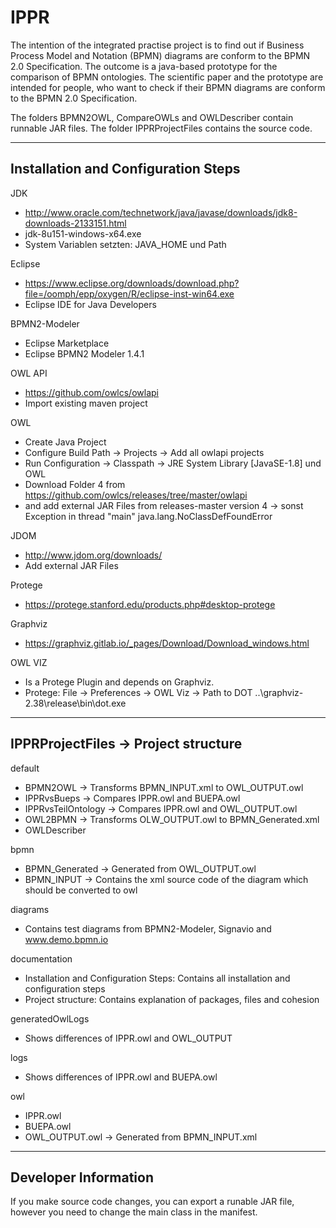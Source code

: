 # IPPR
The intention of the integrated practise project is to find out if Business Process Model and Notation (BPMN) diagrams are conform to the BPMN 2.0 Specification. The outcome is a java-based prototype for the comparison of BPMN ontologies. The scientific paper and the prototype are intended for people, who want to check if their BPMN diagrams are conform to the BPMN 2.0 Specification.

The folders BPMN2OWL, CompareOWLs and OWLDescriber contain runnable JAR files.
The folder IPPRProjectFiles contains the source code.

-----------------------------------------------------------------------------------------------------
Installation and Configuration Steps
-----------------------------------------------------------------------------------------------------

JDK
- http://www.oracle.com/technetwork/java/javase/downloads/jdk8-downloads-2133151.html
- jdk-8u151-windows-x64.exe
- System Variablen setzten: JAVA_HOME und Path 

Eclipse
- https://www.eclipse.org/downloads/download.php?file=/oomph/epp/oxygen/R/eclipse-inst-win64.exe
- Eclipse IDE for Java Developers

BPMN2-Modeler
- Eclipse Marketplace
- Eclipse BPMN2 Modeler 1.4.1

OWL API
- https://github.com/owlcs/owlapi
- Import existing maven project

OWL
- Create Java Project
- Configure Build Path -> Projects -> Add all owlapi projects
- Run Configuration -> Classpath -> JRE System Library [JavaSE-1.8] und OWL
- Download Folder 4 from https://github.com/owlcs/releases/tree/master/owlapi
- and add external JAR Files from releases-master version 4
-> sonst Exception in thread "main" java.lang.NoClassDefFoundError

JDOM
- http://www.jdom.org/downloads/
- Add external JAR Files

Protege
- https://protege.stanford.edu/products.php#desktop-protege

Graphviz
- https://graphviz.gitlab.io/_pages/Download/Download_windows.html

OWL VIZ
- Is a Protege Plugin and depends on Graphviz.
- Protege: File -> Preferences -> OWL Viz -> Path to DOT ..\graphviz-2.38\release\bin\dot.exe

-----------------------------------------------------------------------------------------------------
IPPRProjectFiles -> Project structure
-----------------------------------------------------------------------------------------------------

default
- BPMN2OWL -> Transforms BPMN_INPUT.xml to OWL_OUTPUT.owl 
- IPPRvsBueps -> Compares IPPR.owl and BUEPA.owl
- IPPRvsTeilOntology -> Compares IPPR.owl and OWL_OUTPUT.owl
- OWL2BPMN -> Transforms OLW_OUTPUT.owl to BPMN_Generated.xml
- OWLDescriber

bpmn
- BPMN_Generated -> Generated from OWL_OUTPUT.owl
- BPMN_INPUT -> Contains the xml source code of the diagram which should be converted to owl

diagrams
- Contains test diagrams from BPMN2-Modeler, Signavio and www.demo.bpmn.io

documentation
- Installation and Configuration Steps:
  Contains all installation and configuration steps
- Project structure: 
  Contains explanation of packages, files and cohesion 
  
generatedOwlLogs
- Shows differences of IPPR.owl and OWL_OUTPUT

logs
- Shows differences of IPPR.owl and BUEPA.owl

owl
- IPPR.owl
- BUEPA.owl
- OWL_OUTPUT.owl -> Generated from BPMN_INPUT.xml



-----------------------------------------------------------------------------------------------------
Developer Information
-----------------------------------------------------------------------------------------------------

If you make source code changes, you can export a runable JAR file, however you need to change the main class in the manifest.

